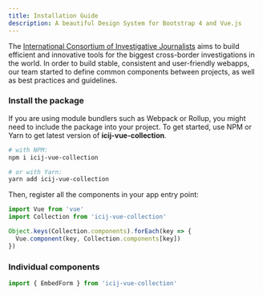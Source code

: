 ```yaml
---
title: Installation Guide
description: A beautiful Design System for Bootstrap 4 and Vue.js
---
```


The <a href="https://icij.org">International Consortium of Investigative Journalists</a>
aims to build efficient and innovative tools for the biggest cross-border investigations in the world.
In order to build stable, consistent and user-friendly webapps, our team
started to define common components between projects, as well as best practices and
guidelines.

### Install the package

If you are using module bundlers such as Webpack or Rollup, you might need to include the package into your project.
To get started, use NPM or Yarn to get latest version of **icij-vue-collection**.

```bash
# with NPM:
npm i icij-vue-collection

# or with Yarn:
yarn add icij-vue-collection
```
Then, register all the components in your app entry point:

```js
import Vue from 'vue'
import Collection from 'icij-vue-collection'

Object.keys(Collection.components).forEach(key => {
  Vue.component(key, Collection.components[key])
})
```

### Individual components

```js
import { EmbedForm } from 'icij-vue-collection'
```
